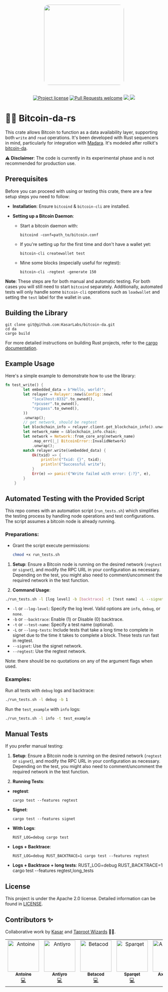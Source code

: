 <!-- markdownlint-disable -->
<div align="center">
<img src="https://i.ibb.co/kM9JL7p/Barknet-tbg.png" height="256" style="border-radius: 15px;">
</div>
<div align="center">
<br />
<!-- markdownlint-restore -->

[![Project license](https://img.shields.io/github/license/kasarlabs/bitcoin-da.svg?style=flat-square)](LICENSE)
[![Pull Requests welcome](https://img.shields.io/badge/PRs-welcome-ff69b4.svg?style=flat-square)](https://github.com/kasarlabs/bitcoin-da/issues?q=is%3Aissue+is%3Aopen+label%3A%22help+wanted%22)
<a href="https://twitter.com/KasarLabs">
<img src="https://img.shields.io/twitter/follow/KasarLabs?style=social"/>
</a>
<a href="https://github.com/KasarLabs/bitcoin-da/stargazers">
<img src="https://img.shields.io/github/stars/kasarlabs/bitcoin-da?style=social"/>
</a>
</div>

# 🧙‍♂️ Bitcoin-da-rs

This crate allows Bitcoin to function as a data availability layer, supporting both `write` and `read` operations. It's been developed with Rust sequencers in mind, particularly for integration with [Madara](https://github.com/keep-starknet-strange/madara). It's modeled after rollkit's [bitcoin-da](https://github.com/rollkit/bitcoin-da).

⚠️ **Disclaimer**: The code is currently in its experimental phase and is not recommended for production use.

## Prerequisites

Before you can proceed with using or testing this crate, there are a few setup steps you need to follow:

- **Installation**: Ensure `bitcoind` & `bitcoin-cli` are installed.

- **Setting up a Bitcoin Daemon**:

  - Start a bitcoin daemon with:
    ```shell
    bitcoind -conf=path_to/bitcoin.conf
    ```

  - If you're setting up for the first time and don't have a wallet yet:
    ```shell
    bitcoin-cli createwallet test
    ```

  - Mine some blocks (especially useful for regtest):
    ```shell
    bitcoin-cli -regtest -generate 150
    ```

**Note**: These steps are for both manual and automatic testing. For both cases you will still need to start `bitcoind` separately. Additionally, automated tests will only handle some `bitcoin-cli` operations such as `loadwallet` and setting the `test` label for the wallet in use.

## Building the Library

```shell
git clone git@github.com:KasarLabs/bitcoin-da.git
cd da
cargo build
```

For more detailed instructions on building Rust projects, refer to the [cargo documentation](https://doc.rust-lang.org/stable/cargo/).

## Example Usage

Here's a simple example to demonstrate how to use the library:

```rs
fn test_write() {
        let embedded_data = b"Hello, world!";
        let relayer = Relayer::new(&Config::new(
            "localhost:8332".to_owned(),
            "rpcuser".to_owned(),
            "rpcpass".to_owned(),
        ))
        .unwrap();
        // get network, should be regtest
        let blockchain_info = relayer.client.get_blockchain_info().unwrap();
        let network_name = &blockchain_info.chain;
        let network = Network::from_core_arg(network_name)
            .map_err(|_| BitcoinError::InvalidNetwork)
            .unwrap();
        match relayer.write(&embedded_data) {
            Ok(txid) => {
                println!("Txid: {}", txid);
                println!("Successful write");
            }
            Err(e) => panic!("Write failed with error: {:?}", e),
        }
    }
```

## Automated Testing with the Provided Script

This repo comes with an automation script (`run_tests.sh`) which simplifies the testing process by handling node operations and test configurations. The script assumes a bitcoin node is already running.

### Preparations:

- Grant the script execute permissions:
  ```bash
  chmod +x run_tests.sh
  ```

1. **Setup**: Ensure a Bitcoin node is running on the desired network (`regtest` or `signet`), and modify the RPC URL in your configuration as necessary. Depending on the test, you might also need to comment/uncomment the required network in the test function.

2. **Command Usage**:

```bash
./run_tests.sh -l [log level] -b [backtrace] -t [test name] -L --signet|--regtest
```

- `-l` or `--log-level`: Specify the log level. Valid options are `info`, `debug`, or `none`.
- `-b` or `--backtrace`: Enable (1) or Disable (0) backtrace.
- `-t` or `--test-name`: Specify a test name (optional).
- `-L` or `--long-tests`: Include tests that take a long time to complete in signet due to the time it takes to complete a block. These tests run fast in regtest.
- `--signet`: Use the signet network.
- `--regtest`: Use the regtest network.

Note: there should be no quotations on any of the argument flags when used.

### Examples:

Run all tests with `debug` logs and backtrace:

```bash
./run_tests.sh -l debug -b 1
```

Run the `test_example` with `info` logs:

```bash
./run_tests.sh -l info -t test_example
```

## Manual Tests

If you prefer manual testing:

1. **Setup**: Ensure a Bitcoin node is running on the desired network (`regtest` or `signet`), and modify the RPC URL in your configuration as necessary. Depending on the test, you might also need to comment/uncomment the required network in the test function.

2. **Running Tests**:

  - **regtest**:
    ```shell
    cargo test --features regtest
    ```

  - **Signet**:
    ```shell
    cargo test --features signet
    ```

  - **With Logs**:
    ```shell
    RUST_LOG=debug cargo test
    ```

  - **Logs + Backtrace**:
    ```shell
    RUST_LOG=debug RUST_BACKTRACE=1 cargo test --features regtest
    ```

  - **Logs + Backtrace + long tests**:
    RUST_LOG=debug RUST_BACKTRACE=1 cargo test --features regtest,long_tests

## License

This project is under the Apache 2.0 license. Detailed information can be found in [LICENSE](./LICENSE).

## Contributors ✨

Collaborative work by [Kasar](https://twitter.com/kasarlabs) and [Taproot Wizards](https://twitter.com/TaprootWizards) 🧙‍♂️.

<!-- ALL-CONTRIBUTORS-LIST:START - Do not remove or modify this section -->
<!-- prettier-ignore-start -->
<!-- markdownlint-disable -->
<table>
  <tbody>
    <tr>
      <td align="center" valign="top" width="14.28%"><a href="https://github.com/0xEniotna"><img src="https://avatars.githubusercontent.com/u/101047205?v=4?s=100" width="100px;" alt="Antoine"/><br /><sub><b>Antoine</b></sub></a><br /><a href="https://github.com/kasarlabs/bitcoin-da/commits?author=0xEniotna" title="Code">💻</a></td>
      <td align="center" valign="top" width="14.28%"><a href="https://github.com/antiyro"><img src="https://avatars.githubusercontent.com/u/74653697?v=4?s=100" width="100px;" alt="Antiyro"/><br /><sub><b>Antiyro</b></sub></a><br /><a href="https://github.com/kasarlabs/bitcoin-da/commits?author=antiyro" title="Code">💻</a></td>
      <td align="center" valign="top" width="14.28%"><a href="https://github.com/betacodd"><img src="https://avatars.githubusercontent.com/u/97968794?v=4?s=100" width="100px;" alt="Betacod"/><br /><sub><b>Betacod</b></sub></a><br /><a href="https://github.com/kasarlabs/bitcoin-da/commits?author=betacodd" title="Code">💻</a></td>
      <td align="center" valign="top" width="14.28%"><a href="https://github.com/sparqet"><img src="https://avatars.githubusercontent.com/u/37338401?v=4?s=100" width="100px;" alt="Sparqet"/><br /><sub><b>Sparqet</b></sub></a><br /><a href="https://github.com/kasarlabs/bitcoin-da/commits?author=Sparqet" title="Code">💻</a></td>
      <td align="center" valign="top" width="14.28%"><a href="https://github.com/axelizsak"><img src="https://avatars.githubusercontent.com/u/98711930?v=4?s=100" width="100px;" alt="Axel Izsak"/><br /><sub><b>Axel Izsak</b></sub></a><br /><a href="https://github.com/kasarlabs/bitcoin-da/commits?author=axelizsak" title="Code">💻</a></td>
      <td align="center" valign="top" width="14.28%"><a href="https://github.com/zarboq"><img src="https://avatars.githubusercontent.com/u/37303126?v=4?s=100" width="100px;" alt="Zarboq"/><br /><sub><b>Zarboq</b></sub></a><br /><a href="https://github.com/kasarlabs/bitcoin-da/commits?author=zarboq" title="Code">💻</a></td>
    </tr>
  </tbody>
</table>

